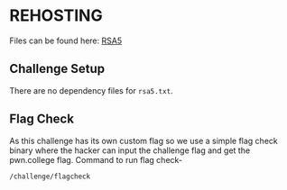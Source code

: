# REHOSTING

Files can be found here: [RSA5](https://github.com/sajjadium/ctf-archives/tree/main/ctfs/BYUCTF/2023/crypto/RSA5)

## Challenge Setup
There are no dependency files for `rsa5.txt`.

## Flag Check

As this challenge has its own custom flag so we use a simple flag check binary where the hacker can input the challenge flag and get the pwn.college flag. Command to run flag check-
```
/challenge/flagcheck
```
